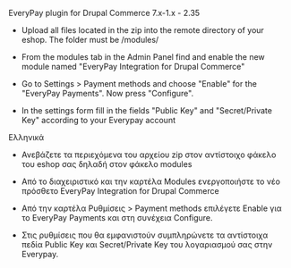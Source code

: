 EveryPay plugin for Drupal Commerce 7.x-1.x - 2.35

- Upload all files located in the zip into the remote directory of your eshop. The folder must be /modules/

- From the modules tab in the Admin Panel find and enable the new module named "EveryPay Integration for Drupal Commerce"

- Go to Settings > Payment methods and choose "Enable" for the "EveryPay Payments". Now press "Configure".

- In the settings form fill in the fields "Public Key" and "Secret/Private Key" according to your Everypay account


Eλληνικά

- Ανεβάζετε τα περιεχόμενα του αρχείου zip στον αντίστοιχο φάκελο του eshop σας δηλαδή στον φάκελο modules

- Aπό το διαχειριστικό και την καρτέλα Modules ενεργοποιήστε το νέο πρόσθετο EveryPay Integration for Drupal Commerce

- Aπό την καρτέλα Ρυθμίσεις > Payment methods επιλέγετε Enable για το EveryPay Payments και στη συνέχεια Configure.

- Στις ρυθμίσεις που θα εμφανιστούν συμπληρώνετε τα αντίστοιχα πεδία Public Key και Secret/Private Key του λογαριασμού σας στην Everypay.